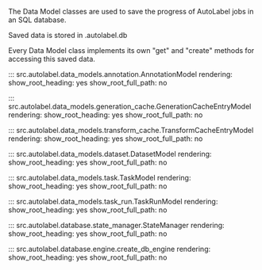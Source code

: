 The Data Model classes are used to save the progress of AutoLabel jobs in an SQL database.

Saved data is stored in .autolabel.db

Every Data Model class implements its own "get" and "create" methods for accessing this saved data.

::: src.autolabel.data_models.annotation.AnnotationModel
rendering:
show_root_heading: yes
show_root_full_path: no

::: src.autolabel.data_models.generation_cache.GenerationCacheEntryModel
rendering:
show_root_heading: yes
show_root_full_path: no

::: src.autolabel.data_models.transform_cache.TransformCacheEntryModel
rendering:
show_root_heading: yes
show_root_full_path: no

::: src.autolabel.data_models.dataset.DatasetModel
rendering:
show_root_heading: yes
show_root_full_path: no

::: src.autolabel.data_models.task.TaskModel
rendering:
show_root_heading: yes
show_root_full_path: no

::: src.autolabel.data_models.task_run.TaskRunModel
rendering:
show_root_heading: yes
show_root_full_path: no

::: src.autolabel.database.state_manager.StateManager
rendering:
show_root_heading: yes
show_root_full_path: no

::: src.autolabel.database.engine.create_db_engine
rendering:
show_root_heading: yes
show_root_full_path: no
